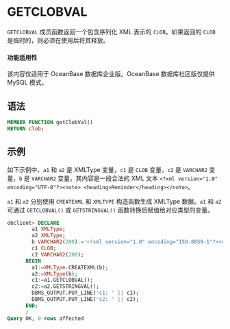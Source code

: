 GETCLOBVAL 
===============================

`GETCLOBVAL` 成员函数返回一个包含序列化 XML 表示的 `CLOB`。如果返回的 `CLOB` 是临时的，则必须在使用后将其释放。


  <main id="notice" >
    <h4>功能适用性</h4>
    <p>该内容仅适用于 OceanBase 数据库企业版。OceanBase 数据库社区版仅提供 MySQL 模式。</p>
  </main>

语法 
-----------------------

```sql
MEMBER FUNCTION getClobVal()
RETURN clob;
```


## 示例

如下示例中，`a1` 和 `a2` 是 XMLType 变量，`c1` 是 `CLOB` 变量，`c2` 是 `VARCHAR2` 变量，`b` 是 `VARCHAR2` 变量，其内容是一段合法的 XML 文本 `<?xml version="1.0" encoding="UTF-8"?><note> <heading>Reminder</heading></note>`。

`a1` 和 `a2` 分别使用 `CREATEXML` 和 `XMLTYPE` 构造函数生成 XMLType 数据。`a1` 和 `a2` 可通过 `GETCLOBVAL()` 或 `GETSTRINGVAL()` 函数转换后赋值给对应类型的变量。

```sql
obclient> DECLARE
        a1 XMLType;
        a2 XMLType;
        b VARCHAR2(200):='<?xml version="1.0" encoding="ISO-8859-1"?><note><heading>Reminder</heading></note>';
        c1 CLOB;
        c2 VARCHAR2(200);
      BEGIN
        a1:=XMLType.CREATEXML(b);
        a2:=XMLType(b);
        c1:=a1.GETCLOBVAL();
        c2:=a2.GETSTRINGVAL();
        DBMS_OUTPUT.PUT_LINE('c1: ' || c1);
        DBMS_OUTPUT.PUT_LINE('c2: ' || c2);
      END;
      /
Query OK, 0 rows affected 
```

